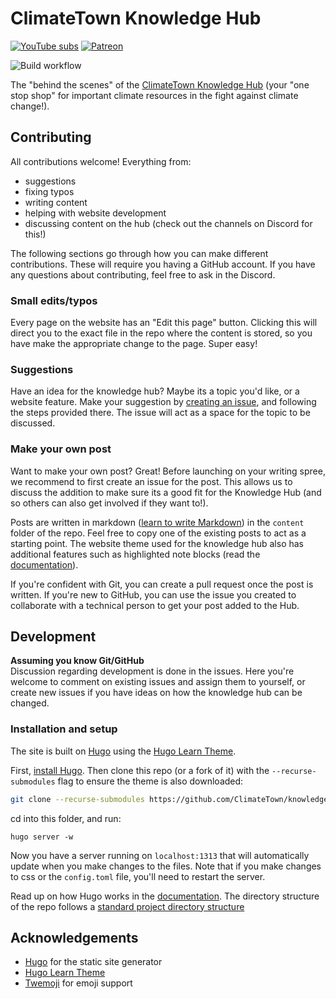 # ClimateTown Knowledge Hub 


[![YouTube subs](https://img.shields.io/youtube/channel/subscribers/UCuVLG9pThvBABcYCm7pkNkA?label=ClimateTown&style=for-the-badge)](https://www.youtube.com/@ClimateTown)
[![Patreon](https://img.shields.io/badge/Patreon-F96854?style=for-the-badge&logo=patreon&logoColor=white)](https://www.patreon.com/ClimateTown)

![Build workflow](https://img.shields.io/github/actions/workflow/status/ClimateTown/knowledge-hub/build.yml?branch=main&label=website%20build)

The "behind the scenes" of the [ClimateTown Knowledge Hub](https://climatetown.github.io/knowledge-hub) (your "one stop shop" for important climate resources in the fight against climate change!).

## Contributing
All contributions welcome! Everything from:
- suggestions
- fixing typos
- writing content
- helping with website development
- discussing content on the hub (check out the channels on Discord for this!)
  
The following sections go through how you can make different contributions. These will require you having a GitHub account. If you have any questions about contributing, feel free to ask in the Discord.

### Small edits/typos
Every page on the website has an "Edit this page" button. Clicking this will direct you to the exact file in the repo where the content is stored, so you have make the appropriate change to the page. Super easy!

### Suggestions
Have an idea for the knowledge hub? Maybe its a topic you'd like, or a website feature. Make your suggestion by [creating an issue](https://github.com/ClimateTown/knowledge-hub/issues/new/choose), and following the steps provided there. The issue will act as a space for the topic to be discussed.

### Make your own post
Want to make your own post? Great! Before launching on your writing spree, we recommend to first create an issue for the post. This allows us to discuss the addition to make sure its a good fit for the Knowledge Hub (and so others can also get involved if they want to!).

Posts are written in markdown ([learn to write Markdown](https://www.markdownguide.org/getting-started/)) in the `content` folder of the repo. Feel free to copy one of the existing posts to act as a starting point. The website theme used for the knowledge hub also has additional features such as highlighted note blocks (read the [documentation](https://learn.netlify.app/en/)).

If you're confident with Git, you can create a pull request once the post is written. If you're new to GitHub, you can use the issue you created to collaborate with a technical person to get your post added to the Hub.

## Development
**Assuming you know Git/GitHub**  
Discussion regarding development is done in the issues. Here you're welcome to comment on existing issues and assign them to yourself, or create new issues if you have ideas on how the knowledge hub can be changed.

### Installation and setup
The site is built on [Hugo](https://gohugo.io/) using the [Hugo Learn Theme](https://github.com/matcornic/hugo-theme-learn).

First, [install Hugo](https://gohugo.io/getting-started/installing/). Then clone this repo (or a fork of it) with the `--recurse-submodules` flag to ensure the theme is also downloaded:
```sh
git clone --recurse-submodules https://github.com/ClimateTown/knowledge-hub.git
```
cd into this folder, and run:
```
hugo server -w
```
Now you have a server running on `localhost:1313` that will automatically update when you make changes to the files. Note that if you make changes to css or the `config.toml` file, you'll need to restart the server.

Read up on how Hugo works in the [documentation](https://gohugo.io/documentation/). The directory structure of the repo follows a [standard project directory structure](https://gohugo.io/getting-started/directory-structure/)


## Acknowledgements
- [Hugo](https://gohugo.io/) for the static site generator
- [Hugo Learn Theme](https://github.com/matcornic/hugo-theme-learn)
- [Twemoji](https://twemoji.twitter.com/) for emoji support
  
